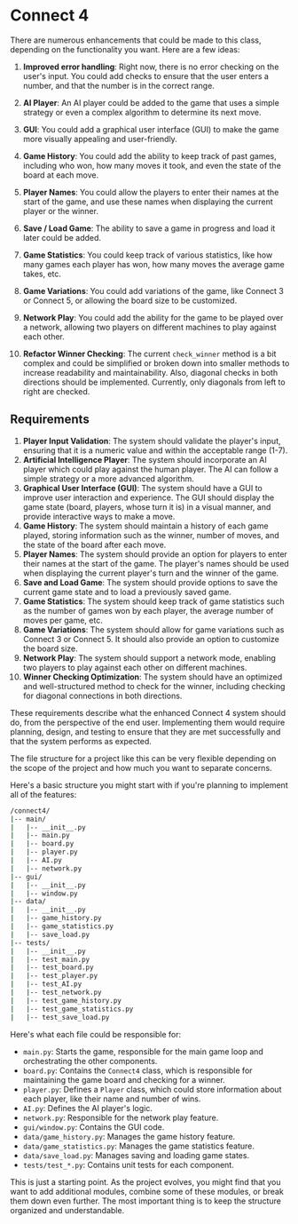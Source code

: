 # Connect 4

There are numerous enhancements that could be made to this class, depending on the functionality you want. Here are a few ideas:

1. **Improved error handling**: Right now, there is no error checking on the user's input. You could add checks to ensure that the user enters a number, and that the number is in the correct range.

2. **AI Player**: An AI player could be added to the game that uses a simple strategy or even a complex algorithm to determine its next move.

3. **GUI**: You could add a graphical user interface (GUI) to make the game more visually appealing and user-friendly.

4. **Game History**: You could add the ability to keep track of past games, including who won, how many moves it took, and even the state of the board at each move.

5. **Player Names**: You could allow the players to enter their names at the start of the game, and use these names when displaying the current player or the winner.

6. **Save / Load Game**: The ability to save a game in progress and load it later could be added.

7. **Game Statistics**: You could keep track of various statistics, like how many games each player has won, how many moves the average game takes, etc.

8. **Game Variations**: You could add variations of the game, like Connect 3 or Connect 5, or allowing the board size to be customized.

9. **Network Play**: You could add the ability for the game to be played over a network, allowing two players on different machines to play against each other.

10. **Refactor Winner Checking**: The current `check_winner` method is a bit complex and could be simplified or broken down into smaller methods to increase readability and maintainability. Also, diagonal checks in both directions should be implemented. Currently, only diagonals from left to right are checked.

## Requirements

1. **Player Input Validation**: The system should validate the player's input, ensuring that it is a numeric value and within the acceptable range (1-7).
2. **Artificial Intelligence Player**: The system should incorporate an AI player which could play against the human player. The AI can follow a simple strategy or a more advanced algorithm.
3. **Graphical User Interface (GUI)**: The system should have a GUI to improve user interaction and experience. The GUI should display the game state (board, players, whose turn it is) in a visual manner, and provide interactive ways to make a move.
4. **Game History**: The system should maintain a history of each game played, storing information such as the winner, number of moves, and the state of the board after each move.
5. **Player Names**: The system should provide an option for players to enter their names at the start of the game. The player's names should be used when displaying the current player's turn and the winner of the game.
6. **Save and Load Game**: The system should provide options to save the current game state and to load a previously saved game.
7. **Game Statistics**: The system should keep track of game statistics such as the number of games won by each player, the average number of moves per game, etc.
8. **Game Variations**: The system should allow for game variations such as Connect 3 or Connect 5. It should also provide an option to customize the board size.
9. **Network Play**: The system should support a network mode, enabling two players to play against each other on different machines.
10. **Winner Checking Optimization**: The system should have an optimized and well-structured method to check for the winner, including checking for diagonal connections in both directions.

These requirements describe what the enhanced Connect 4 system should do, from the perspective of the end user. Implementing them would require planning, design, and testing to ensure that they are met successfully and that the system performs as expected.

The file structure for a project like this can be very flexible depending on the scope of the project and how much you want to separate concerns.

Here's a basic structure you might start with if you're planning to implement all of the features:

```bash
/connect4/
|-- main/
|   |-- __init__.py
|   |-- main.py
|   |-- board.py
|   |-- player.py
|   |-- AI.py
|   |-- network.py
|-- gui/
|   |-- __init__.py
|   |-- window.py
|-- data/
|   |-- __init__.py
|   |-- game_history.py
|   |-- game_statistics.py
|   |-- save_load.py
|-- tests/
|   |-- __init__.py
|   |-- test_main.py
|   |-- test_board.py
|   |-- test_player.py
|   |-- test_AI.py
|   |-- test_network.py
|   |-- test_game_history.py
|   |-- test_game_statistics.py
|   |-- test_save_load.py

```

Here's what each file could be responsible for:

- `main.py`: Starts the game, responsible for the main game loop and orchestrating the other components.
- `board.py`: Contains the `Connect4` class, which is responsible for maintaining the game board and checking for a winner.
- `player.py`: Defines a `Player` class, which could store information about each player, like their name and number of wins.
- `AI.py`: Defines the AI player's logic.
- `network.py`: Responsible for the network play feature.
- `gui/window.py`: Contains the GUI code.
- `data/game_history.py`: Manages the game history feature.
- `data/game_statistics.py`: Manages the game statistics feature.
- `data/save_load.py`: Manages saving and loading game states.
- `tests/test_*.py`: Contains unit tests for each component.

This is just a starting point. As the project evolves, you might find that you want to add additional modules, combine some of these modules, or break them down even further. The most important thing is to keep the structure organized and understandable.
